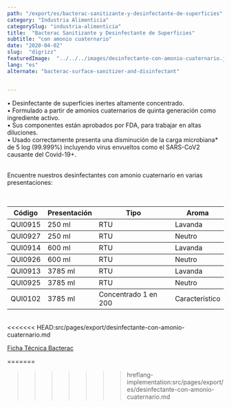 ```yaml
---
path: "/export/es/bacterac-sanitizante-y-desinfectante-de-superficies"
category: "Industria Alimenticia"
categorySlug: "industria-alimenticia"
title:  "Bacterac Sanitizante y Desinfectante de Superficies"
subtitle: "con amonio cuaternario"
date: "2020-04-02"
slug:  "digrizz"
featuredImage:  "../../../images/desinfectante-con-amonio-cuaternario.jpg"
lang: "es"
alternate: "bacterac-surface-sanitizer-and-disinfectant"


---
```

• Desinfectante de superficies inertes altamente concentrado. <br/>
• Formulado a partir de amonios cuaternarios de quinta generación como ingrediente activo.<br/>
• Sus componentes están aprobados por FDA, para trabajar en altas diluciones.<br/>
• Usado correctamente presenta una disminución de la carga microbiana* de 5 log (99.999%) incluyendo virus envueltos como el SARS-CoV2 causante del Covid-19+.<br/><br/>

Encuentre nuestros desinfectantes con amonio cuaternario en varias presentaciones:

 <br/>
<table class="table-auto divide-y-0 divide-gray-200">
          <thead class=" bg-white">
            <tr>
              <th scope="col" class="px-2 py-2 text-center text-xs font-medium text-white bg-primary-default  tracking-wider">
                Código
              </th>
              <th scope="col" class="px-2 py-2 text-center text-xs font-medium text-white bg-primary-lighter  tracking-wider">
                Presentación
              </th>
              <th scope="col" class="px-2 py-2 text-center text-xs font-medium text-white bg-primary-default  tracking-wider">
                Tipo
              </th>
               <th scope="col" class="px-2 py-2 text-center text-xs font-medium text-white bg-primary-lighter tracking-wider">
                Aroma
              </th>
            </tr>
          </thead>
          <tbody>
            <tr class="bg-gray-300">
              <td class="px-2 py-2 whitespace-nowrap text-xs text-gray-700 text-center">
              QUI0915
              </td>
              <td class="px-2 py-2 whitespace-nowrap text-xs text-gray-700 text-center">
              250 ml
              </td>
              <td class="px-2 py-2 whitespace-nowrap text-xs text-gray-700 text-center">
              RTU
              </td>
              <td class="px-2 py-2 whitespace-nowrap text-xs text-gray-700 text-center">
              Lavanda
              </td>
            </tr>
          </tbody>
          <tbody>
            <tr class="bg-gray-100">
              <td class="px-2 py-2 whitespace-nowrap text-xs text-gray-700 text-center">
              QUI0927
              </td>
              <td class="px-2 py-2 whitespace-nowrap text-xs text-gray-700 text-center">
              250 ml
              </td>
              <td class="px-2 py-2 whitespace-nowrap text-xs text-gray-700 text-center">
              RTU
              </td>
              <td class="px-2 py-2 whitespace-nowrap text-xs text-gray-700 text-center">
              Neutro
              </td>
            </tr>
          </tbody>
          <tbody>
            <tr class="bg-gray-300">
              <td class="px-2 py-2 whitespace-nowrap text-xs text-gray-700 text-center">
              QUI0914
              </td>
              <td class="px-2 py-2 whitespace-nowrap text-xs text-gray-700 text-center">
              600 ml
              </td>
              <td class="px-2 py-2 whitespace-nowrap text-xs text-gray-700 text-center">
              RTU
              </td>
              <td class="px-2 py-2 whitespace-nowrap text-xs text-gray-700 text-center">
              Lavanda
              </td>
            </tr>
          </tbody>
          <tbody>
            <tr class="bg-gray-100">
              <td class="px-2 py-2 whitespace-nowrap text-xs text-gray-700 text-center">
              QUI0926
              </td>
              <td class="px-2 py-2 whitespace-nowrap text-xs text-gray-700 text-center">
              600 ml
              </td>
              <td class="px-2 py-2 whitespace-nowrap text-xs text-gray-700 text-center">
              RTU
              </td>
              <td class="px-2 py-2 whitespace-nowrap text-xs text-gray-700 text-center">
              Neutro
              </td>
            </tr>
          </tbody>
          <tbody>
            <tr class="bg-gray-300">
              <td class="px-2 py-2 whitespace-nowrap text-xs text-gray-700 text-center">
              QUI0913
              </td>
              <td class="px-2 py-2 whitespace-nowrap text-xs text-gray-700 text-center">
              3785 ml
              </td>
              <td class="px-2 py-2 whitespace-nowrap text-xs text-gray-700 text-center">
              RTU
              </td>
              <td class="px-2 py-2 whitespace-nowrap text-xs text-gray-700 text-center">
              Lavanda
              </td>
            </tr>
          </tbody>
          <tbody>
            <tr class="bg-gray-100">
              <td class="px-2 py-2 whitespace-nowrap text-xs text-gray-700 text-center">
              QUI0925
              </td>
              <td class="px-2 py-2 whitespace-nowrap text-xs text-gray-700 text-center">
              3785 ml
              </td>
              <td class="px-2 py-2 whitespace-nowrap text-xs text-gray-700 text-center">
              RTU
              </td>
              <td class="px-2 py-2 whitespace-nowrap text-xs text-gray-700 text-center">
              Neutro
              </td>
            </tr>
          </tbody>
          <tbody>
            <tr class="bg-gray-300">
              <td class="px-2 py-2 whitespace-nowrap text-xs text-gray-700 text-center">
              QUI0102
              </td>
              <td class="px-2 py-2 whitespace-nowrap text-xs text-gray-700 text-center">
              3785 ml
              </td>
              <td class="px-2 py-2 whitespace-nowrap text-xs text-gray-700 text-center">
              Concentrado 1 en 200
              </td>
              <td class="px-2 py-2 whitespace-nowrap text-xs text-gray-700 text-center">
              Característico
              </td>
            </tr>
          </tbody>
        </table>
        <br>
<<<<<<< HEAD:src/pages/export/desinfectante-con-amonio-cuaternario.md

 <a href="../../../files/FT-bacterac-exportacion.pdf" target="_blank" rel="noopener">Ficha Técnica Bacterac</a>
 
=======
>>>>>>> hreflang-implementation:src/pages/export/es/desinfectante-con-amonio-cuaternario.md
